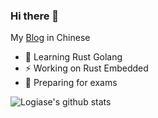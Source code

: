 ### Hi there 👋

<!--
**Logiase/Logiase** is a ✨ _special_ ✨ repository because its `README.md` (this file) appears on your GitHub profile.

Here are some ideas to get you started:

- 🔭 I’m currently working on ...
- 🌱 I’m currently learning ...
- 👯 I’m looking to collaborate on ...
- 🤔 I’m looking for help with ...
- 💬 Ask me about ...
- 📫 How to reach me: ...
- 😄 Pronouns: ...
- ⚡ Fun fact: ...
-->

My [Blog](https://blog.logiase.site) in Chinese

- 🔭 Learning Rust Golang
- ⚡ Working on Rust Embedded
- 🤔 Preparing for exams

![Logiase's github stats](https://github-readme-stats.vercel.app/api?username=Logiase&show_icons=true)
